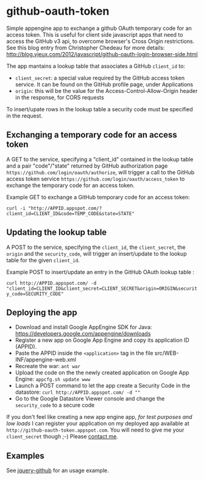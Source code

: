 github-oauth-token
==================

Simple appengine app to exchange a github OAuth temporary code for an access token.
This is useful for client side javascript apps that need to access the GitHub v3 api,
to overcome browser's Cross Origin restrictions. See this blog entry from
Christopher Chedeau for more details: http://blog.vjeux.com/2012/javascript/github-oauth-login-browser-side.html

The app mantains a lookup table that associates a GitHub ```client_id``` to:
- ```client_secret```: a special value required by the GitHub access token service. It can be found on the GitHub profile page, under Applications
- ```origin```: this will be the value for the Access-Control-Allow-Origin header in the response, for CORS requests

To insert/upate rows in the lookup table a security code must be specified in the request.

Exchanging a temporary code for an access token
-------------------

A GET to the service, specifying a "client_id" contained in the lookup table and a pair "code"/"state"
returned by GitHub authorization page ```https://github.com/login/oauth/authorize```, will trigger
a call to the GitHub access token service ```https://github.com/login/oauth/access_token``` to exchange
the temporary code for an access token.

Example GET to exchange a GitHub temporary code for an access token:

```curl -i "http://APPID.appspot.com/?client_id=CLIENT_ID&code=TEMP_CODE&state=STATE"```

Updating the lookup table
-------------------

A POST to the service, specifying the ```client_id```, the ```client_secret```, the ```origin``` and the ```security_code```,
will trigger an insert/update to the lookup table for the given ```client_id```.

Example POST to insert/update an entry in the GitHub OAuth lookup table :

```curl http://APPID.appspot.com/ -d "client_id=CLIENT_ID&client_secret=CLIENT_SECRET&origin=ORIGIN&security_code=SECURITY_CODE"```

Deploying the app
-------------------

- Download and install Google AppEngine SDK for Java: https://developers.google.com/appengine/downloads
- Register a new app on Google App Engine and copy its application ID (APPID).
- Paste the APPID inside the ```<application>``` tag in the file src/WEB-INF/appengine-web.xml
- Recreate the war: ```ant war```
- Upload the code on the the newly created application on Google App Engine: ```appcfg.sh update www```
- Launch a POST command to let the app create a Security Code in the datastore:
```curl http://APPID.appspot.com/ -d ""```
- Go to the Google Datastore Viewer console and change the ```security_code``` to a secure code

If you don't feel like creating a new app engine app, *for test purposes and low loads* I can register your application
on my deployed app available at ```http://github-oauth-token.appspot.com```.
You will need to give me your ```client_secret``` though ;-)
Please <a href="mailto: belluster@gmail.com">contact me</a>.

Examples
-------------------

See <a href="https://github.com/alebellu/jquery-github">jquery-github</a> for an usage example.

